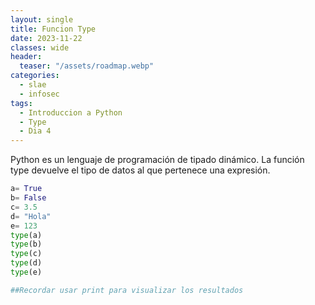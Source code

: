 ```yaml
---
layout: single
title: Funcion Type
date: 2023-11-22
classes: wide
header:
  teaser: "/assets/roadmap.webp"
categories:
  - slae
  - infosec
tags:
  - Introduccion a Python
  - Type
  - Dia 4
---
```



Python es un lenguaje de programación de tipado dinámico.
La función type devuelve el tipo de datos al que pertenece una expresión.

```python
a= True
b= False
c= 3.5
d= "Hola"
e= 123
type(a)
type(b)
type(c)
type(d)
type(e)

##Recordar usar print para visualizar los resultados
```
